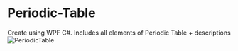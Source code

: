 # Periodic-Table
Create using WPF C#. Includes all elements of Periodic Table + descriptions
![PeriodicTable](https://github.com/arthurshk/Periodic-Table/assets/135430504/0415b87d-da51-46be-b803-93bd21aa8f81)
